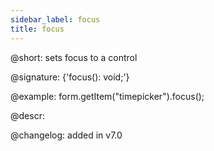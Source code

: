 ```yaml
---
sidebar_label: focus
title: focus
---          
```


@short: sets focus to a control

@signature: {'focus(): void;'}

@example:
form.getItem("timepicker").focus();


@descr:

@changelog: added in v7.0

